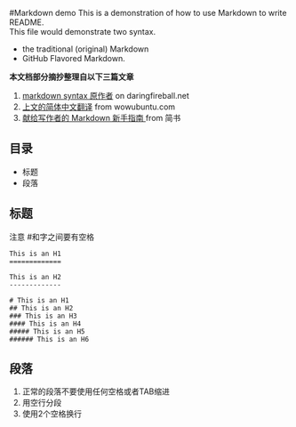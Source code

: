 #Markdown demo
This is a demonstration of how to use Markdown to write README.  
This file would demonstrate two syntax.  

- the traditional (original) Markdown
- GitHub Flavored Markdown.

**本文档部分摘抄整理自以下三篇文章**  

1. [markdown syntax 原作者](http://daringfireball.net/projects/markdown/syntax) on daringfireball.net 
2. [上文的简体中文翻译](http://wowubuntu.com/markdown/basic.html) from wowubuntu.com
3. [献给写作者的 Markdown 新手指南 ](http://jianshu.io/p/q81RER#login-modal)from 简书

## 目录

- 标题
- 段落


## 标题
	
注意 \#和字之间要有空格

	This is an H1
	=============
 
	This is an H2
	-------------
	
	# This is an H1
	## This is an H2
	### This is an H3
	#### This is an H4
	##### This is an H5
	###### This is an H6

## 段落

1. 正常的段落不要使用任何空格或者TAB缩进  
2. 用空行分段
3. 使用2个空格换行

